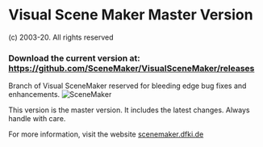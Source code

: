 # Visual Scene Maker Master Version

(c) 2003-20. All rights reserved

### Download the current version at: https://github.com/SceneMaker/VisualSceneMaker/releases


Branch of Visual SceneMaker reserved for bleeding edge bug fixes and enhancements.
![SceneMaker](http://scenemaker.dfki.de/images/scenemaker/workspace.png)

This version is the master version. It includes the latest changes. Always handle with care.

For more information, visit the website 
[scenemaker.dfki.de](http://scenemaker.dfki.de)

